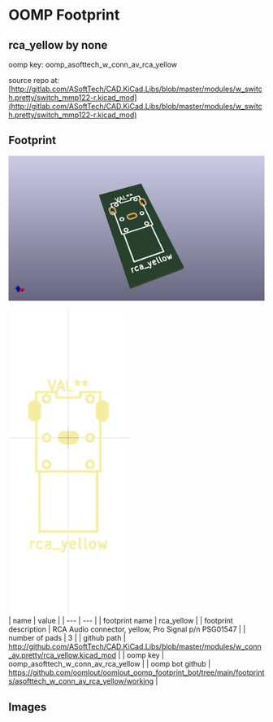 # OOMP Footprint  
## rca_yellow  by none  
  
oomp key: oomp_asofttech_w_conn_av_rca_yellow  
  
source repo at: [http://gitlab.com/ASoftTech/CAD.KiCad.Libs/blob/master/modules/w_switch.pretty/switch_mmp122-r.kicad_mod](http://gitlab.com/ASoftTech/CAD.KiCad.Libs/blob/master/modules/w_switch.pretty/switch_mmp122-r.kicad_mod)  
## Footprint  
  
[![working_kicad_pcb_3d.png](working_kicad_pcb_3d_600.png)](working_kicad_pcb_3d.png)  
  
[![working.png](working_600.png)](working.png)  
| name | value | 
| --- | --- | 
| footprint name | rca_yellow | 
| footprint description | RCA Audio connector, yellow, Pro Signal p/n PSG01547 | 
| number of pads | 3 | 
| github path | http://github.com/ASoftTech/CAD.KiCad.Libs/blob/master/modules/w_conn_av.pretty/rca_yellow.kicad_mod | 
| oomp key | oomp_asofttech_w_conn_av_rca_yellow | 
| oomp bot github | https://github.com/oomlout/oomlout_oomp_footprint_bot/tree/main/footprints/asofttech_w_conn_av_rca_yellow/working | 
## Images  
